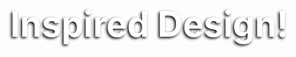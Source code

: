 <webui-data data-page-title="Inspiring Interior Design Rendering" data-page-subtitle=""></webui-data>
<webui-data data-page-next-page='{"name":"Gassler Design Gallery","href":"/gallery"}'></webui-data>

<webui-flex justify="center" align="center" style="min-height:calc(var(--main-height) * 0.8);padding:calc(var(--main-width) * 0.03);">

<webui-paper elevation="10" style="width:90%;height:calc(var(--main-height) * 0.65);margin:auto;border-radius:30px;background-image:url(/img/80.avif);background-attachment:local;background-size:cover;background-position:bottom right;background-repeat:no-repeat;">

<webui-flex justify="center" align="end" style="width:100%;height:100%;">

<h2 style="margin-left: calc(var(--main-width) * -0.05); color:white; font-size: 4em;position:sticky;left:0;text-shadow:-2px 2px 4px black;background-color:transparent;">Inspired Design!</h2>

</webui-flex>

</webui-paper>

</webui-flex>
